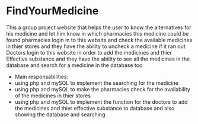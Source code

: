 # FindYourMedicine
This a group project website that helps the user to know the alternatives for his medicine and let him know in which pharmacies this medicine could be found
pharmacies login in to this website and check the available medicines in thier stores and they have the ability to uncheck a medicine if it ran out
Doctors login to this website in order to add the medicines and thier Effective substance and they have the ability to see all the medicines in the database and search for a medicine in the database too
- Main responsabilities:
- using php and mySQL to implement the searching for the medicine
- using php and mySQL to make the pharmacies check for the availability of the medicines in thier stores
- using php and mySQL to implement the function for the doctors to add the medicines and thier effective substance to database and also showing the database and searching
